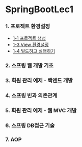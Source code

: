 # SpringBootLec1

### 1. 프로젝트 환경설정
   - [1-1 프로젝트 생성](https://github.com/daldalhada/SpringbootRec1/blob/master/desc/1-1.md) 
   - [1-3 View 환경설정](https://github.com/daldalhada/SpringbootRec1/blob/master/desc/1-3.md)
   - [1-4 빌드하고 실행하기](https://github.com/daldalhada/SpringbootRec1/blob/master/desc/1-4.md)  
### 2. 스프링 웹 개발 기초
### 3. 회원 관리 예제 - 백엔드 개발
### 4. 스프링 빈과 의존관계
### 5. 회원 관리 예제 - 웹 MVC 개발
### 6. 스프링 DB접근 기술
### 7. AOP

